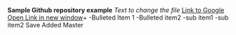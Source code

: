**Sample Github repository example**
*Text to change the file*
[Link to Google](http:/www.google.com)
[Open Link in new window](www.google.com)+
-Bulleted Item 1
-Bulleted item2
     -sub item1
     -sub item2
Save
Added
Master
